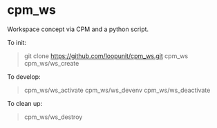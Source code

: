 # cpm_ws

Workspace concept via CPM and a python script.

To init:
> git clone https://github.com/loopunit/cpm_ws.git cpm_ws
> cpm_ws/ws_create

To develop:
> cpm_ws/ws_activate
> cpm_ws/ws_devenv
> cpm_ws/ws_deactivate

To clean up:
> cpm_ws/ws_destroy


